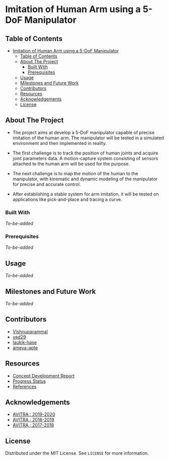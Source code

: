 # Imitation of Human Arm using a 5-DoF Manipulator

<!-- TABLE OF CONTENTS -->

## Table of Contents

- [Imitation of Human Arm using a 5-DoF Manipulator](#imitation-of-human-arm-using-a-5-dof-manipulator)
  - [Table of Contents](#table-of-contents)
  - [About The Project](#about-the-project)
    - [Built With](#built-with)
    - [Prerequisites](#prerequisites)
  - [Usage](#usage)
  - [Milestones and Future Work](#milestones-and-future-work)
  - [Contributors](#contributors)
  - [Resources](#resources)
  - [Acknowledgements](#acknowledgements)
  - [License](#license)

<!-- ABOUT THE PROJECT -->

## About The Project

- The project aims at develop a 5-DoF manipulator capable of precise imitation of the human arm. The manipulator will be tested in a simulated environment and then implemented in reality.

- The first challenge is to track the position of human joints and acquire joint parameters data.
A motion-capture system consisting of sensors attached to the human arm will be used for the purpose.

- The next challenge is to map the motion of the human to the manipulator, with kinematic and dynamic
modeling of the manipulator for precise and accurate control.

- After establishing a stable system for arm imitation, it will be tested on applications like pick-and-place and tracing a curve.

### Built With

_To-be-added_

### Prerequisites

_To-be-added_

<!-- USAGE EXAMPLES -->

## Usage

_To-be-added_

## Milestones and Future Work

_To-be-added_

<!-- CONTACT -->

## Contributors

* [Vishnuparammal](https://github.com/Vishnuparammal)
* [ved29](https://github.com/ved29)
* [laukik-hase](https://github.com/laukik-hase)
* [ameya-apte](https://github.com/ameya-apte)

<!-- Acknowledgements and Resources-->

## Resources
- [Concept Development Report](https://drive.google.com/drive/folders/1PC-iJiLeUT0hi6oHv0CTknUYlQUyzkWc?usp=sharing)
- [Progress Status](https://drive.google.com/drive/folders/1OLMFB2oo_8WZqaWDnTHkVBi_Prd8paOJ?usp=sharing)
- [References](https://drive.google.com/drive/folders/1Bxyq7_aq28y-IdtfYdROcifC5CevMQnE?usp=sharing)

## Acknowledgements

- [AVITRA : 2019-2020](https://github.com/SRA-AVITRA)
- [AVITRA : 2018-2019](https://github.com/atharvkhadtare/fyp_ws)
- [AVITRA : 2017-2018](https://github.com/sachin0x18/Imitation)

<!-- LICENSE -->

## License

Distributed under the MIT License. See `LICENSE` for more information.
